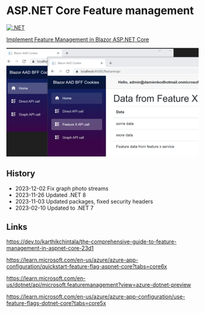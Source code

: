 # ASP.NET Core Feature management

[![.NET](https://github.com/damienbod/AspNetCoreFeatures.Toggles/actions/workflows/dotnet.yml/badge.svg)](https://github.com/damienbod/AspNetCoreFeatures.Toggles/actions/workflows/dotnet.yml)

[Implement Feature Management in Blazor ASP.NET Core](https://damienbod.com/2022/12/06/implement-feature-management-in-blazor-asp-net-core/)

![Blazor Features](https://github.com/damienbod/AspNetCoreFeatures.Toggles/blob/main/images/featureMananagement_03.png)

## History

- 2023-12-02 Fix graph photo streams
- 2023-11-26 Updated .NET 8
- 2023-11-03 Updated packages, fixed security headers
- 2023-02-10 Updated to .NET 7

## Links

https://dev.to/karthikchintala/the-comprehensive-guide-to-feature-management-in-aspnet-core-23d1

https://learn.microsoft.com/en-us/azure/azure-app-configuration/quickstart-feature-flag-aspnet-core?tabs=core6x

https://learn.microsoft.com/en-us/dotnet/api/microsoft.featuremanagement?view=azure-dotnet-preview

https://learn.microsoft.com/en-us/azure/azure-app-configuration/use-feature-flags-dotnet-core?tabs=core5x
